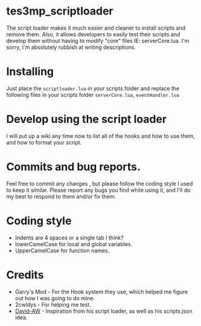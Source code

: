 tes3mp_scriptloader
======
The script loader makes it much easier and cleaner to install scripts and remove them. Also, it allows developers to easily test their scripts and develop them without having to modify "core" files IE: serverCore.lua.
I'm sorry, I'm absolutely rubbish at writing descriptions.

Installing
======
Just place the ``scriptloader.lua`` in your scripts folder and replace the following files in your scripts folder ``serverCore.lua``, ``eventHandler.lua``

Develop using the script loader
======
I will put up a wiki any time now to list all of the hooks and how to use them, and how to format your script.

Commits and bug reports.
======
Feel free to commit any changes , but please follow the coding style I used to keep it similar. Please report any bugs you find while using it, and I'll do my best to respond to them and/or fix them.

Coding style
======
* Indents are 4 spaces or a single tab I think?
* lowerCamelCase for local and global variables.
* UpperCamelCase for function names.

Credits
======
* Garry's Mod - For the Hook system they use, which helped me figure out how I was going to do mine.
* 2cwldys - For helping me test.
* [David-AW](https://github.com/David-AW) - Inspiration from his script loader, as well as his scripts.json idea.
